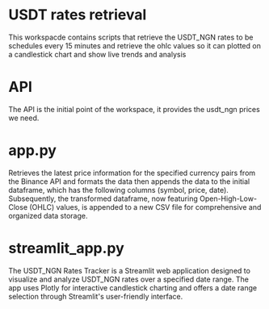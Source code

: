 # USDT rates retrieval 
This workspacde contains scripts that retrieve the USDT_NGN rates to be schedules every 15 minutes and retrieve the
ohlc values so it can plotted on a candlestick chart and show live trends and analysis


# API
The API is the initial point of the workspace, it provides the usdt_ngn prices we need.


# app.py
Retrieves the latest price information for the specified currency pairs from the Binance API and formats the data then 
appends the data to the  initial dataframe, which has the following columns (symbol, price, date). Subsequently, the transformed dataframe, now featuring Open-High-Low-Close (OHLC) values, is appended to a new CSV file for comprehensive and organized data storage.


# streamlit_app.py
The USDT_NGN Rates Tracker is a Streamlit web application designed to visualize and analyze USDT_NGN rates over a specified date range. The app uses Plotly for interactive candlestick charting and offers a date range selection through Streamlit's user-friendly interface.